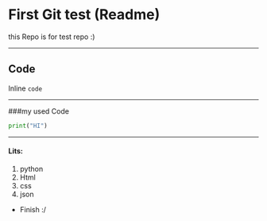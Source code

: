 # First Git test (Readme)

<p>this Repo is for test repo :)</p>

---

## Code
Inline `code`


---

###my used Code 

```python
print("HI")
```

---

#### Lits:
1. python
2. Html
3. css
4. json

- Finish :/